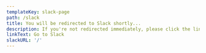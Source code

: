 ```yaml
---
templateKey: slack-page
path: /slack
title: You will be redirected to Slack shortly...
description: If you're not redirected immediately, please click the link below.
linkText: Go to Slack
slackURL: '/'
---
```

